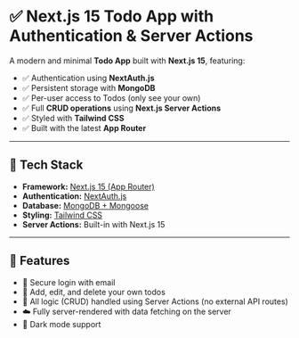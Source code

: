 
# ✅ Next.js 15 Todo App with Authentication & Server Actions

A modern and minimal **Todo App** built with **Next.js 15**, featuring:

- ✅ Authentication using **NextAuth.js**
- ✅ Persistent storage with **MongoDB**
- ✅ Per-user access to Todos (only see your own)
- ✅ Full **CRUD operations** using **Next.js Server Actions**
- ✅ Styled with **Tailwind CSS**
- ✅ Built with the latest **App Router**

---

## 🚀 Tech Stack

- **Framework:** [Next.js 15 (App Router)](https://nextjs.org/docs)
- **Authentication:** [NextAuth.js](https://next-auth.js.org/)
- **Database:** [MongoDB + Mongoose](https://mongoosejs.com/)
- **Styling:** [Tailwind CSS](https://tailwindcss.com/)
- **Server Actions:** Built-in with Next.js 15

---

## 📸 Features

- 🔐 Secure login with email
- 📝 Add, edit, and delete your own todos
- 🧠 All logic (CRUD) handled using Server Actions (no external API routes)
- ☁️ Fully server-rendered with data fetching on the server
- 🌙 Dark mode support